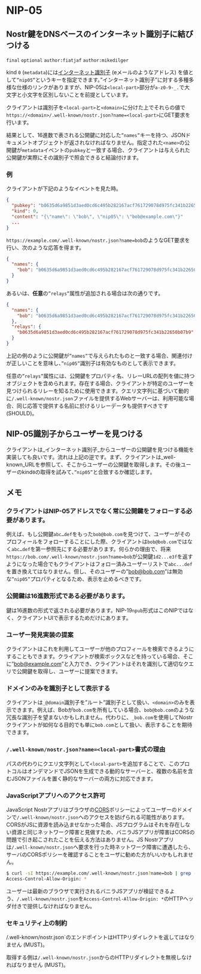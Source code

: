 NIP-05
======

Nostr鍵をDNSベースのインターネット識別子に結びつける
----------------------------------------------------

`final` `optional` `author:fiatjaf` `author:mikedilger`

kind `0` (`metadata`)には[インターネット識別子](https://datatracker.ietf.org/doc/html/rfc5322#section-3.4.1) (eメールのようなアドレス) を値として`”nip05”`というキーを指定できます。”インターネット識別子”に対する多種多様な仕様のリンクがありますが、NIP-05は`<local-part>`部分が`a-z0-9-_.`で大文字と小文字を区別しないことを前提としています。

クライアントは識別子を`<local-part>`と`<domain>`に分けた上でそれらの値で`https://<domain>/.well-known/nostr.json?name=<local-part>`にGET要求を行います。

結果として、16進数で表される公開鍵に対応した`”names”`キーを持つ、JSONドキュメントオブジェクトが返されなければなりません。指定された`<name>`の公開鍵が`metadata`イベントの`pubkey`と一致する場合、クライアントは与えられた公開鍵が実際にその識別子で照会できると結論付けます。

### 例


クライアントが下記のようなイベントを見た時。

```json
{
  "pubkey": "b0635d6a9851d3aed0cd6c495b282167acf761729078d975fc341b22650b07b9",
  "kind": 0,
  "content": "{\"name\": \"bob\", \"nip05\": \"bob@example.com\"}"
  ...
}
```

`https://example.com/.well-known/nostr.json?name=bob`のようなGET要求を行い、次のような応答を得ます。

```json
{
  "names": {
    "bob": "b0635d6a9851d3aed0cd6c495b282167acf761729078d975fc341b22650b07b9"
  }
}
````

あるいは、**任意**の`”relays”`属性が追加される場合は次の通りです。

```json
{
  "names": {
    "bob": "b0635d6a9851d3aed0cd6c495b282167acf761729078d975fc341b22650b07b9"
  },
  "relays": {
    "b0635d6a9851d3aed0cd6c495b282167acf761729078d975fc341b22650b07b9": [ "wss://relay.example.com", "wss://relay2.example.com" ]
  }
}
````

上記の例のように公開鍵が`”names”`で与えられたものと一致する場合、関連付けが正しいことを意味し、`”nip05”`識別子は有効なものとして表示できます。

任意の`”relays”`属性には、公開鍵をプロパティ名、リレーURLの配列を値に持つオブジェクトを含められます。存在する場合、クライアントが特定のユーザーを見つけられるリレーを知るために使用できます。クエリ文字列に基づいて動的に`/.well-known/nostr.json`ファイルを提供するWebサーバーは、利用可能な場合、同じ応答で提供する名前に於けるリレーデータも提供すべきです (SHOULD)。

## NIP-05識別子からユーザーを見つける

クライアントは_インターネット識別子_からユーザーの公開鍵を見つける機能を実装しても良いです。流れは上記の逆です。まず、クライアントは_well-known_URLを参照して、そこからユーザーの公開鍵を取得します。その後ユーザーのkind`0`の取得を試みて、`”nip05”`と合致するか確認します。

## メモ

### クライアントはNIP-05アドレスでなく常に公開鍵をフォローする必要があります。

例えば、もし公開鍵`abc…def`をもった`bob@bob.com`を見つけて、ユーザーがそのプロフィールをフォローすることにした際、クライアントは`bob@bob.com`ではなく`abc…def`を第一参照先にする必要があります。何らかの理由で、将来`https://bob.com/.well-known/nostr.json?name=bob`が公開鍵`1d2...e3f`を返すようになった場合でもクライアントはフォロー済みユーザーリストで`abc...def`を置き換えてはなりません。但し、そのユーザーの”bob@bob.com”は無効な`”nip05”`プロパティとなるため、表示を止めるべきです。

### 公開鍵は16進数形式である必要があります。

鍵は16進数の形式で返される必要があります。NIP-19`npub`形式はこのNIPではなく、クライアントUIで表示するためだけにあります。

### ユーザー発見実装の提案

クライアントはこれを利用してユーザーが他のプロフィールを検索できるようにすることもできます。クライアントが検索ボックスなどを持っている場合、そこに”bob@example.com”と入力でき、クライアントはそれを識別して適切なクエリで公開鍵を取得し、ユーザーに提案できます。

### ドメインのみを識別子として表示する

クライアントは`_@domain`識別子を”ルート”識別子として扱い、`<domain>`のみを表示できます。例えば、Bobが`bob.com`を所有している場合、`bob@bob.com`のような冗長な識別子を望まないかもしれません。代わりに、`_bob.com`を使用してNostrクライアントが如何なる目的でも単に`bob.com`として扱い、表示することを期待できます。

### `/.well-known/nostr.json?name=<local-part>`書式の理由

パスの代わりにクエリ文字列として`<local-part>`を追加することで、このプロトコルはオンデマンドでJSONを生成できる動的なサーバーと、複数の名前を含むJSONファイルを置く静的なサーバーの両方に対応できます。

### JavaScriptアプリへのアクセス許可

JavaScript Nostrアプリはブラウザの[CORS][]ポリシーによってユーザーのドメインで`/.well-known/nostr.json`へのアクセスを妨げられる可能性があります。CORSがJSに資源を読み込ませなかった場合、JSプログラムはそれを存在しない資源と同じネットワーク障害と見做すため、バニラJSアプリが障害はCORSの問題で引き起こされたことを伝える方法はありません。JS Nostrアプリは`/.well-known/nostr.json`へ要求を行った時ネットワーク障害に遭遇したら、サーバのCORSポリシーを確認することをユーザに勧めた方がいいかもしれません。

```bash
$ curl -sI https://example.com/.well-known/nostr.json?name=bob | grep -i ^Access-Control
Access-Control-Allow-Origin: *
```

ユーザーは最新のブラウザで実行されるバニラJSアプリが検証できるよう、`/.well-known/nostr.json`を`Access-Control-Allow-Origin: *`のHTTPヘッダ付きで提供しなければなりません。

[CORS]: https://developer.mozilla.org/en-US/docs/Web/HTTP/CORS

### セキュリティ上の制約

/.well-known/nostr.json`のエンドポイントはHTTPリダイレクトを返してはなりません (MUST)。

取得する側は`/.well-known/nostr.json`からのHTTPリダイレクトを無視しなければなりません (MUST)。
